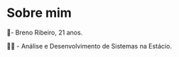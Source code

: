 
# Sobre mim

🙋- Breno Ribeiro, 21 anos.

👨‍🎓 - Análise e Desenvolvimento de Sistemas na Estácio.



